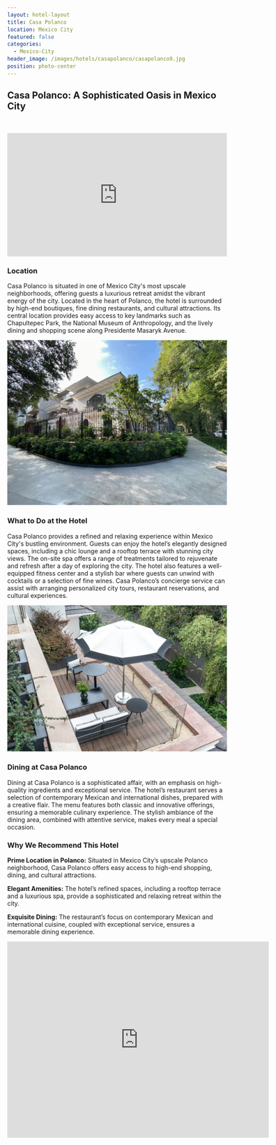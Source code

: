 ```yaml
---
layout: hotel-layout
title: Casa Polanco
location: Mexico City
featured: false
categories:
  - Mexico-City
header_image: /images/hotels/casapolanco/casapolanco9.jpg
position: photo-center
---
```

## Casa Polanco: A Sophisticated Oasis in Mexico City

&nbsp;

<style>.embed-container { position: relative; padding-bottom: 56.25%; height: 0; overflow: hidden; max-width: 100%; } .embed-container iframe, .embed-container object, .embed-container embed { position: absolute; top: 0; left: 0; width: 100%; height: 100%; }</style>

<div class="embed-container"><iframe src="https://www.youtube.com/embed/Sg35ydBGYO4" frameborder="0" allowfullscreen=""></iframe></div>

### Location

Casa Polanco is situated in one of Mexico City's most upscale neighborhoods, offering guests a luxurious retreat amidst the vibrant energy of the city. Located in the heart of Polanco, the hotel is surrounded by high-end boutiques, fine dining restaurants, and cultural attractions. Its central location provides easy access to key landmarks such as Chapultepec Park, the National Museum of Anthropology, and the lively dining and shopping scene along Presidente Masaryk Avenue.

![](/images/hotels/casapolanco/casapolanco8.jpg)

### What to Do at the Hotel

Casa Polanco provides a refined and relaxing experience within Mexico City's bustling environment. Guests can enjoy the hotel’s elegantly designed spaces, including a chic lounge and a rooftop terrace with stunning city views. The on-site spa offers a range of treatments tailored to rejuvenate and refresh after a day of exploring the city. The hotel also features a well-equipped fitness center and a stylish bar where guests can unwind with cocktails or a selection of fine wines. Casa Polanco’s concierge service can assist with arranging personalized city tours, restaurant reservations, and cultural experiences.

![](/images/hotels/casapolanco/casapolanco7.jpg)

### Dining at Casa Polanco

Dining at Casa Polanco is a sophisticated affair, with an emphasis on high-quality ingredients and exceptional service. The hotel’s restaurant serves a selection of contemporary Mexican and international dishes, prepared with a creative flair. The menu features both classic and innovative offerings, ensuring a memorable culinary experience. The stylish ambiance of the dining area, combined with attentive service, makes every meal a special occasion.

### Why We Recommend This Hotel

**Prime Location in Polanco:** Situated in Mexico City’s upscale Polanco neighborhood, Casa Polanco offers easy access to high-end shopping, dining, and cultural attractions.&nbsp;

**Elegant Amenities:** The hotel’s refined spaces, including a rooftop terrace and a luxurious spa, provide a sophisticated and relaxing retreat within the city.&nbsp;

**Exquisite Dining:** The restaurant’s focus on contemporary Mexican and international cuisine, coupled with exceptional service, ensures a memorable dining experience.&nbsp;

<div class='map-container center'>

<iframe src="https://www.google.com/maps/embed?pb=!1m18!1m12!1m3!1d3762.612928474625!2d-99.20033828878603!3d19.429123240715292!2m3!1f0!2f0!3f0!3m2!1i1024!2i768!4f13.1!3m3!1m2!1s0x85d201ab72adc9a7%3A0x6af446d380170dcd!2sCasa%20Polanco%20Hotel%20Boutique!5e0!3m2!1ses!2smx!4v1723603193039!5m2!1ses!2smx" width="600" height="450" style="border:0;" allowfullscreen="" loading="lazy" referrerpolicy="no-referrer-when-downgrade"></iframe>

</div>

&nbsp;

